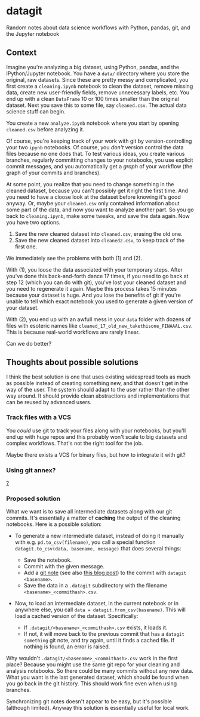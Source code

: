 datagit
=======

Random notes about data science workflows with Python, pandas, git, and the Jupyter notebook

## Context

Imagine you're analyzing a big dataset, using Python, pandas, and the IPython/Jupyter notebook. You have a `data/` directory where you store the original, raw datasets. Since these are pretty messy and complicated, you first create a `cleaning.ipynb` notebook to clean the dataset, remove missing data, create new user-friendly fields, remove unnecessary labels, etc. You end up with a clean `DataFrame` 10 or 100 times smaller than the original dataset. Next you save this to some file, say `cleaned.csv`. The actual data science stuff can begin.

You create a new `analyze.ipynb` notebook where you start by opening `cleaned.csv` before analyzing it.

Of course, you're keeping track of your work with git by version-controlling your two `ipynb` notebooks. Of course, you *don't* version control the data files because no one does that. To test various ideas, you create various branches, regularly committing changes to your notebooks, you use explicit commit messages, and you automatically get a *graph* of your workflow (the graph of your commits and branches).

At some point, you realize that you need to change something in the cleaned dataset, because you can't possibly get it right the first time. And you need to have a cloose look at the dataset before knowing it's good anyway. Or, maybe your `cleaned.csv` only contained information about some part of the data, and now you want to analyze another part. So you go back to `cleaning.ipynb`, make some tweaks, and save the data again. Now you have two options.

1. Save the new cleaned dataset into `cleaned.csv`, erasing the old one.
2. Save the new cleaned dataset into `cleaned2.csv`, to keep track of the first one.

We immediately see the problems with both (1) and (2).

With (1), you loose the data associated with your temporary steps. After you've done this back-and-forth dance 17 times, if you need to go back at step 12 (which you can do with git), you've lost your cleaned dataset and you need to regenerate it again. Maybe this process takes 15 minutes because your dataset is huge. And you lose the benefits of git if you're unable to tell which exact notebook you used to generate a given version of your dataset.

With (2), you end up with an awfull mess in your `data` folder with dozens of files with esoteric names like `cleaned_17_old_new_takethisone_FINAAAL.csv`. This is because real-world workflows are rarely linear.

Can we do better?

## Thoughts about possible solutions

I think the best solution is one that uses existing widespread tools as much as possible instead of creating something new, and that doesn't get in the way of the user. The system should adapt to the user rather than the other way around. It should provide clean abstractions and implementations that can be reused by advanced users.

### Track files with a VCS

You *could* use git to track your files along with your notebooks, but you'll end up with huge repos and this probably won't scale to big datasets and complex workflows. That's not the right tool for the job.

Maybe there exists a VCS for binary files, but how to integrate it with git?

### Using git annex?

[?](https://git-annex.branchable.com/)

### Proposed solution

What we want is to save all intermediate datasets along with our git commits. It's essentially a matter of **caching** the output of the cleaning notebooks. Here is a possible solution:

* To generate a new intermediate dataset, instead of doing it manually with e.g. `pd.to_csv(filename)`, you call a special function `datagit.to_csv(data, basename, message)` that does several things:
  * Save the notebook.
  * Commit with the given message.
  * Add a [git note](http://git-scm.com/docs/git-notes) (see also [this blog post](http://git-scm.com/blog/2010/08/25/notes.html)) to the commit with `datagit <basename>`.
  * Save the data in a `.datagit` subdirectory with the filename `<basename>_<commithash>.csv`.

* Now, to load an intermediate dataset, in the current notebook or in anywhere else, you call `data = datagit.from_csv(basename)`. This will load a cached version of the dataset. Specifically:
  * If `.datagit/<basename>_<commithash>.csv` exists, it loads it.
  * If not, it will move back to the previous commit that has a `datagit something` git note, and try again, until it finds a cached file. If nothing is found, an error is raised.

Why wouldn't `.datagit/<basename>_<commithash>.csv` work in the first place? Because you might use the same git repo for your cleaning and analysis notebooks. So there could be many commits without any new data. What you want is the last generated dataset, which should be found when you go back in the git history. This should work fine even when using branches.

Synchronizing git notes doesn't appear to be easy, but it's possible (although limited). Anyway this solution is essentially useful for local work.
